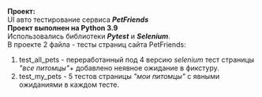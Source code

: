 **Проект:**\
UI авто тестирование сервиса ***PetFriends***\
**Проект выполнен на Python 3.9**\
Использовались библиотеки ***Pytest*** и ***Selenium***.   
В проекте 2 файла - тесты страниц сайта PetFriends:   
1. test_all_pets - переработанный под 4 версию *selenium* тест страницы *"все питомцы"*+ добавлено неявное ожидание в фикстуру.   
2. test_my_pets - 5 тестов страницы *"мои питомцы"* с явными ожиданиями в каждом тесте.

